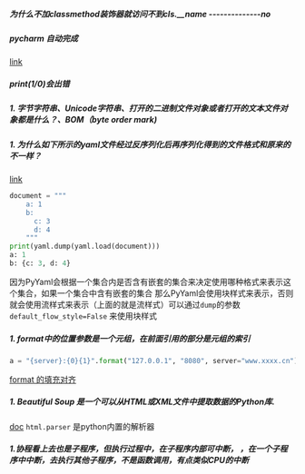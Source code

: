 ##### 为什么不加classmethod装饰器就访问不到cls.__name --------------no
##### pycharm 自动完成
[link](https://blog.csdn.net/migming/article/details/109978585)
##### print(1/0)会出错
##### 1. 字节字符串、Unicode字符串、打开的二进制文件对象或者打开的文本文件对象都是什么？、BOM（byte order mark)
##### 1. 为什么如下所示的yaml文件经过反序列化后再序列化得到的文件格式和原来的不一样？
[link](https://blog.csdn.net/swinfans/article/details/88770119)
```python
document = """
    a: 1
    b:
      c: 3
      d: 4
    """
print(yaml.dump(yaml.load(document)))
a: 1
b: {c: 3, d: 4}
```
因为PyYaml会根据一个集合内是否含有嵌套的集合来决定使用哪种格式来表示这个集合，如果一个集合中含有嵌套的集合
那么PyYaml会使用块样式来表示，否则就会使用流样式来表示（上面的就是流样式）可以通过`dump`的参数`default_flow_style=False`
来使用块样式


##### 1. format中的**位置参数**是一个元组，在前面引用的部分是元组的索引
```python
a = "{server}:{0}{1}".format("127.0.0.1", "8080", server="www.xxxx.cn")
```
[format 的填充对齐](https://www.cnblogs.com/lvcm/p/8859225.html)

##### 1. Beautiful Soup 是一个可以从HTML或XML文件中提取数据的Python库.
[doc](https://beautifulsoup.readthedocs.io/zh_CN/v4.4.0/)
`html.parser` 是python内置的解析器

##### 1.协程看上去也是子程序，但执行过程中，在子程序内部可中断， ，在一个子程序中中断，去执行其他子程序，不是函数调用，有点类似CPU的中断